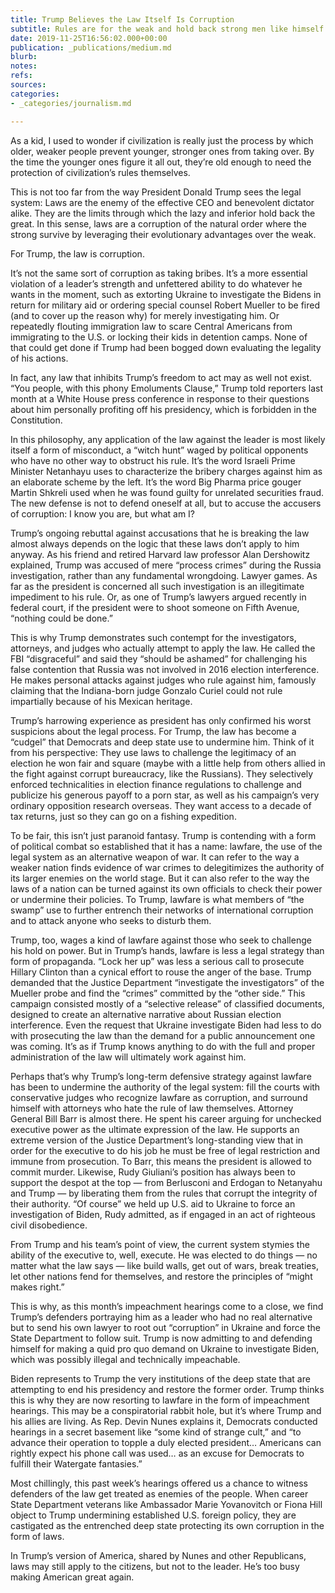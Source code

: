 ```yaml
---
title: Trump Believes the Law Itself Is Corruption
subtitle: Rules are for the weak and hold back strong men like himself
date: 2019-11-25T16:56:02.000+00:00
publication: _publications/medium.md
blurb: 
notes: 
refs: 
sources: 
categories:
- _categories/journalism.md

---
```

As a kid, I used to wonder if civilization is really just the process by which older, weaker people prevent younger, stronger ones from taking over. By the time the younger ones figure it all out, they’re old enough to need the protection of civilization’s rules themselves.

This is not too far from the way President Donald Trump sees the legal system: Laws are the enemy of the effective CEO and benevolent dictator alike. They are the limits through which the lazy and inferior hold back the great. In this sense, laws are a corruption of the natural order where the strong survive by leveraging their evolutionary advantages over the weak.

For Trump, the law is corruption.

It’s not the same sort of corruption as taking bribes. It’s a more essential violation of a leader’s strength and unfettered ability to do whatever he wants in the moment, such as extorting Ukraine to investigate the Bidens in return for military aid or ordering special counsel Robert Mueller to be fired (and to cover up the reason why) for merely investigating him. Or repeatedly flouting immigration law to scare Central Americans from immigrating to the U.S. or locking their kids in detention camps. None of that could get done if Trump had been bogged down evaluating the legality of his actions.

In fact, any law that inhibits Trump’s freedom to act may as well not exist. “You people, with this phony Emoluments Clause,” Trump told reporters last month at a White House press conference in response to their questions about him personally profiting off his presidency, which is forbidden in the Constitution.

In this philosophy, any application of the law against the leader is most likely itself a form of misconduct, a “witch hunt” waged by political opponents who have no other way to obstruct his rule. It’s the word Israeli Prime Minister Netanhayu uses to characterize the bribery charges against him as an elaborate scheme by the left. It’s the word Big Pharma price gouger Martin Shkreli used when he was found guilty for unrelated securities fraud. The new defense is not to defend oneself at all, but to accuse the accusers of corruption: I know you are, but what am I?

Trump’s ongoing rebuttal against accusations that he is breaking the law almost always depends on the logic that these laws don’t apply to him anyway. As his friend and retired Harvard law professor Alan Dershowitz explained, Trump was accused of mere “process crimes” during the Russia investigation, rather than any fundamental wrongdoing. Lawyer games. As far as the president is concerned all such investigation is an illegitimate impediment to his rule. Or, as one of Trump’s lawyers argued recently in federal court, if the president were to shoot someone on Fifth Avenue, “nothing could be done.”

This is why Trump demonstrates such contempt for the investigators, attorneys, and judges who actually attempt to apply the law. He called the FBI “disgraceful” and said they “should be ashamed” for challenging his false contention that Russia was not involved in 2016 election interference. He makes personal attacks against judges who rule against him, famously claiming that the Indiana-born judge Gonzalo Curiel could not rule impartially because of his Mexican heritage.

Trump’s harrowing experience as president has only confirmed his worst suspicions about the legal process. For Trump, the law has become a “cudgel” that Democrats and deep state use to undermine him. Think of it from his perspective: They use laws to challenge the legitimacy of an election he won fair and square (maybe with a little help from others allied in the fight against corrupt bureaucracy, like the Russians). They selectively enforced technicalities in election finance regulations to challenge and publicize his generous payoff to a porn star, as well as his campaign’s very ordinary opposition research overseas. They want access to a decade of tax returns, just so they can go on a fishing expedition.

To be fair, this isn’t just paranoid fantasy. Trump is contending with a form of political combat so established that it has a name: lawfare, the use of the legal system as an alternative weapon of war. It can refer to the way a weaker nation finds evidence of war crimes to delegitimizes the authority of its larger enemies on the world stage. But it can also refer to the way the laws of a nation can be turned against its own officials to check their power or undermine their policies. To Trump, lawfare is what members of “the swamp” use to further entrench their networks of international corruption and to attack anyone who seeks to disturb them.

Trump, too, wages a kind of lawfare against those who seek to challenge his hold on power. But in Trump’s hands, lawfare is less a legal strategy than form of propaganda. “Lock her up” was less a serious call to prosecute Hillary Clinton than a cynical effort to rouse the anger of the base. Trump demanded that the Justice Department “investigate the investigators” of the Mueller probe and find the “crimes” committed by the “other side.” This campaign consisted mostly of a “selective release” of classified documents, designed to create an alternative narrative about Russian election interference. Even the request that Ukraine investigate Biden had less to do with prosecuting the law than the demand for a public announcement one was coming. It’s as if Trump knows anything to do with the full and proper administration of the law will ultimately work against him.

Perhaps that’s why Trump’s long-term defensive strategy against lawfare has been to undermine the authority of the legal system: fill the courts with conservative judges who recognize lawfare as corruption, and surround himself with attorneys who hate the rule of law themselves. Attorney General Bill Barr is almost there. He spent his career arguing for unchecked executive power as the ultimate expression of the law. He supports an extreme version of the Justice Department’s long-standing view that in order for the executive to do his job he must be free of legal restriction and immune from prosecution. To Barr, this means the president is allowed to commit murder. Likewise, Rudy Giuliani’s position has always been to support the despot at the top — from Berlusconi and Erdogan to Netanyahu and Trump — by liberating them from the rules that corrupt the integrity of their authority. “Of course” we held up U.S. aid to Ukraine to force an investigation of Biden, Rudy admitted, as if engaged in an act of righteous civil disobedience.

From Trump and his team’s point of view, the current system stymies the ability of the executive to, well, execute. He was elected to do things — no matter what the law says — like build walls, get out of wars, break treaties, let other nations fend for themselves, and restore the principles of “might makes right.”

This is why, as this month’s impeachment hearings come to a close, we find Trump’s defenders portraying him as a leader who had no real alternative but to send his own lawyer to root out “corruption” in Ukraine and force the State Department to follow suit. Trump is now admitting to and defending himself for making a quid pro quo demand on Ukraine to investigate Biden, which was possibly illegal and technically impeachable.

Biden represents to Trump the very institutions of the deep state that are attempting to end his presidency and restore the former order. Trump thinks this is why they are now resorting to lawfare in the form of impeachment hearings. This may be a conspiratorial rabbit hole, but it’s where Trump and his allies are living. As Rep. Devin Nunes explains it, Democrats conducted hearings in a secret basement like “some kind of strange cult,” and “to advance their operation to topple a duly elected president… Americans can rightly expect his phone call was used… as an excuse for Democrats to fulfill their Watergate fantasies.”

Most chillingly, this past week’s hearings offered us a chance to witness defenders of the law get treated as enemies of the people. When career State Department veterans like Ambassador Marie Yovanovitch or Fiona Hill object to Trump undermining established U.S. foreign policy, they are castigated as the entrenched deep state protecting its own corruption in the form of laws.

In Trump’s version of America, shared by Nunes and other Republicans, laws may still apply to the citizens, but not to the leader. He’s too busy making American great again.